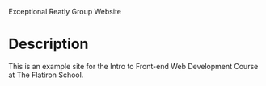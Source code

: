 Exceptional Reatly Group Website

# Description

This is an example site for the Intro to Front-end Web Development Course at The Flatiron School.